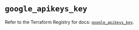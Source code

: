 # `google_apikeys_key`

Refer to the Terraform Registry for docs: [`google_apikeys_key`](https://registry.terraform.io/providers/hashicorp/google-beta/6.31.0/docs/resources/google_apikeys_key).
